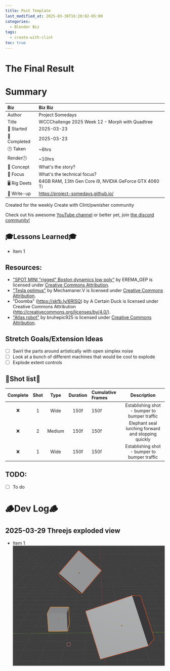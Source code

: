 ```yaml
---
title: Post Template
last_modified_at: 2025-03-30T16:20:02-05:00
categories:
  - Blender Biz
tags:
  - create-with-clint
toc: true
---
```


# The Final Result
<!-- [![Watch the video](https://img.youtube.com/vi/4eS8dGd9_TI/maxresdefault.jpg)](https://youtu.be/4eS8dGd9_TI) -->

# Summary

| Biz             | Biz Biz                               |
|:--------        | :---------                                |
| Author          | Project Somedays                      |
| Title           | WCCChallenge 2025 Week 12 - Morph with Quadtree |
| 📅 Started      | 2025-03-23        |
| 📅 Completed    | 2025-03-23        |
| 🕒 Taken        | ~6hrs                                  |
| Render🕒        | ~10hrs          |
| 🤯 Concept      | What's the story?        |
| 🔎 Focus        | What's the technical focus?       |
| 🖥️ Rig Deets    | 64GB RAM, 13th Gen Core i9, NVIDIA GeForce GTX 4060 Ti |
| 📔 Write-up     | https://project-somedays.github.io/ |

Created for the weekly Create with Clint/pwnisher community

Check out his awesome [YouTube channel](https://www.youtube.com/c/pwnisher) or better yet, join [the discord community!](https://discord.com/channels/673719770410909696/688444060737994785/922141725944872980)

## 🎓Lessons Learned🎓
- Item 1

## Resources:
- ["SPOT MINI "rigged" Boston dynamics low poly"](https://skfb.ly/ovGDF) by EREMA_GEP is licensed under [Creative Commons Attribution](http://creativecommons.org/licenses/by/4.0/).
- ["Tesla optimus"](https://skfb.ly/pxuTz) by Mechamaner.V is licensed under [Creative Commons Attribution](http://creativecommons.org/licenses/by/4.0/).
- "Doomba" (https://skfb.ly/6RISQ) by A Certain Duck is licensed under Creative Commons Attribution (http://creativecommons.org/licenses/by/4.0/).
- ["Atlas robot"](https://skfb.ly/oVByz) by bruhepic925 is licensed under [Creative Commons Attribution](http://creativecommons.org/licenses/by/4.0/).

## Stretch Goals/Extension Ideas
- [ ] Swirl the parts around artistically with open simplex noise
- [ ] Look at a bunch of different machines that would be cool to explode
- [ ] Explode extent controls

## 🎥Shot list🎥

|Complete | Shot   | Type     | Duration | Cumulative Frames | Description                    |
| :----:  | :----: | :----:   | :----:   | :----        | :----:                              |
|  ❌     | 1      | Wide     | 150f     | 150f         |Establishing shot - bumper to bumper traffic|
|  ❌     | 2      | Medium     | 150f     | 150f       |Elephant seal lurching forward and stopping quickly |
|  ❌    | 1      | Wide     | 150f     | 150f         |Establishing shot - bumper to bumper traffic|

## TODO:
- [ ] To do


# 🪵Dev Log🪵

## 2025-03-29 Threejs exploded view
  - Item 1  
  ![Basic scene as a test](/assets/images/2025-03-30-WCCC-Basic-Scene.png "If I've learned anything, it's start REALLY simple and build on solid ground")
